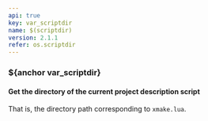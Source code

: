 ```yaml
---
api: true
key: var_scriptdir
name: $(scriptdir)
version: 2.1.1
refer: os.scriptdir
---
```


### ${anchor var_scriptdir}

#### Get the directory of the current project description script

That is, the directory path corresponding to `xmake.lua`.

